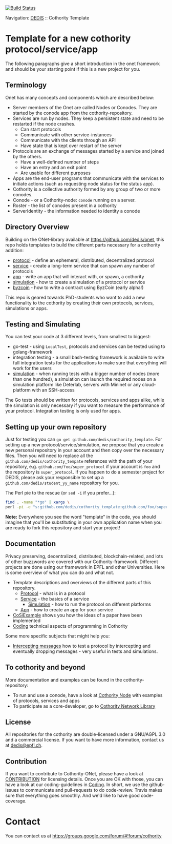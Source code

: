 [![Build Status](https://travis-ci.org/dedis/cothority_template.svg?branch=master)](https://travis-ci.org/dedis/cothority_template)

Navigation: [DEDIS](https://github.com/dedis/doc/tree/master/README.md) ::
Cothority Template

# Template for a new cothority protocol/service/app

The following paragraphs give a short introduction in the onet framework and
should be your starting point if this is a new project for you.

## Terminology

Onet has many concepts and components which are described below:

- Server members of the Onet are called Nodes or Conodes. They are started by the
conode app from the cothority-repository.
- Services are run by nodes. They keep a persistent state and need to
be restarted if the node crashes.
	- Can start protocols
	- Communicate with other service-instances
	- Communicate with the clients through an API
	- Have state that is kept over restart of the server
- Protocols are an exchange of messages started by a service and joined by the
others.
	- Have a well-defined number of steps
	- Have an entry and an exit point
	- Are usable for different purposes
- Apps are the end-user programs that communicate with the
services to initiate actions (such as requesting node status for the status app).
- Cothority is a collective authority formed by any group of two or more conodes.
- Conode - or a Cothority-node: `conode` running on a server.
- Roster - the list of conodes present in a cothority
- ServerIdentity - the information needed to identity a conode

## Directory Overview

Building on the ONet-library available at
https://github.com/dedis/onet, this
repo holds templates to build the different parts necessary for a cothority
addition:

- [protocol](protocol) - define an ephemeral, distributed, decentralized protocol
- [service](service) - create a long-term service that can spawn any number of protocols
- [app](app) - write an app that will interact with, or spawn, a cothority
- [simulation](simulation) - how to create a simulation of a protocol or service
- [byzcoin](car) - how to write a contract using ByzCoin (early alpha!)

This repo is geared towards PhD-students who want to add a new functionality to
the cothority by creating their own protocols, services, simulations or apps.

## Testing and Simulating

You can test your code at 3 different levels, from smallest to biggest:

- go-test - using `LocalTest`, protocols and services can be tested using to golang-framework
- integration testing - a small bash-testing framework is available to write full integration tests for the applications to make sure that everything will work for the users
- [simulation](TemplateSimulation.md) - when running tests with a bigger number of nodes (more than one hundred), a simulation can launch the required nodes on a simulation platform like Deterlab, servers with Mininet or any cloud-platform with an SSH-access

The Go tests should be written for protocols, services and apps alike, while the simulation is only necessary if you want to measure the performance of your protocol. Integration testing is only used for apps.

## Setting up your own repository

Just for testing you can `go get github.com/dedis/cothority_template`. For setting
up a new protocol/service/simulation, we propose that you create a new personal
repository in your account and then copy over the necessary files. Then you
will need to replace all the `github.com/dedis/cothority_tempate` references
with the path of your repository, e.g. `github.com/foo/super_protocol` if your
account is `foo` and the repository is `super_protocol`.
If you happen to do a semester project for DEDIS, please ask your responsible to
set up a `github.com/dedis/student_yy_name` repository for you.

The Perl pie to the rescue (or `sed -i` if you prefer...):

```bash
find . -name "*go" | xargs \
perl -pi -e "s:github.com/dedis/cothority_template:github.com/foo/super_protocol:"
```

**Note:** Everywhere you see the word "template" in the code, you should imagine
that you'll be substituting in your own application name when you are ready to
fork this repository and start your project!

## Documentation

Privacy preserving, decentralized, distributed, blockchain-related, and lots of
other buzzwords are covered with our Cothority-framework. Different projects are
done using our framework in EPFL and other Universities. Here is some overview
of what you can do and what not.

- Template descriptions and overviews of the different parts of this repository.
  - [Protocol](protocol/README.md) - what is in a protocol
  - [Service](service/README.md) - the basics of a service
	- [Simulation](simulation/README.md) - how to run the protocol on different platforms
  - [App](app/README.md) - how to create an app for your service
- [CoSiExample](CoSiExample.md) shows you how the ideas of a paper have been implemented
- [Coding](https://github.com/dedis/Coding) technical aspects of programming in Cothority

Some more specific subjects that might help you:

- [Intercepting messages](Intercepting-messages.md) how to test a protocol by intercepting and
eventually dropping messages - very useful in tests and simulations.

## To cothority and beyond

More documentation and examples can be found in the cothority-repository:
- To run and use a conode, have a look at
	[Cothority Node](https://github.com/dedis/cothority)
	with examples of protocols, services and apps
- To participate as a core-developer, go to
	[Cothority Network Library](https://github.com/dedis/onet)

## License

All repositories for the cothority are double-licensed under a
GNU/AGPL 3.0 and a commercial license. If you want to have more information,
contact us at dedis@epfl.ch.

## Contribution

If you want to contribute to Cothority-ONet, please have a look at
[CONTRIBUTION](https://github.com/dedis/cothority/blob/master/CONTRIBUTION) for
licensing details. Once you are OK with those, you can have a look at our
coding-guidelines in
[Coding](https://github.com/dedis/Coding). In short, we use the github-issues
to communicate and pull-requests to do code-review. Travis makes sure that
everything goes smoothly. And we'd like to have good code-coverage.

# Contact

You can contact us at https://groups.google.com/forum/#!forum/cothority

